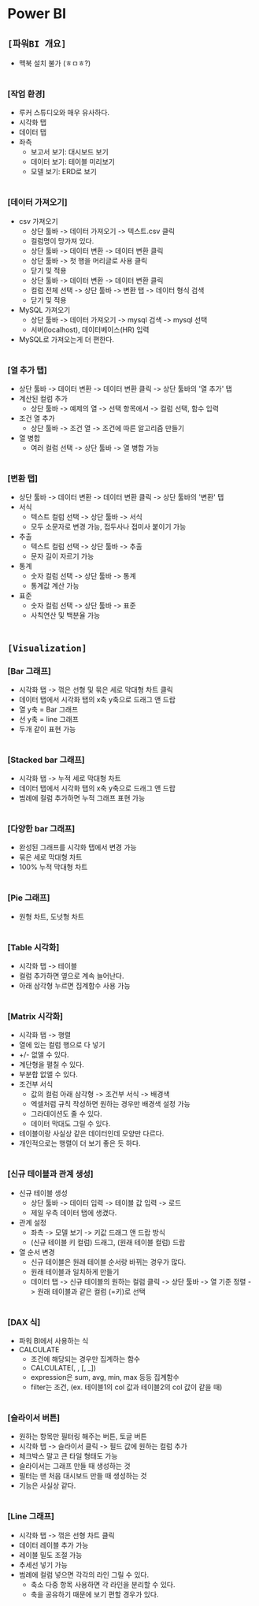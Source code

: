 # Power BI

## `[파워BI 개요]`
* 맥북 설치 불가 (ㅎㅁㅎ?)
<br><br>

### [작업 환경]
* 루커 스튜디오와 매우 유사하다.
* 시각화 탭
* 데이터 탭
* 좌측
    * 보고서 보기: 대시보드 보기
    * 데이터 보기: 테이블 미리보기
    * 모델 보기: ERD로 보기
<br><br>

### [데이터 가져오기]
* csv 가져오기
    * 상단 툴바 -> 데이터 가져오기 -> 텍스트.csv 클릭
    * 컬럼명이 망가져 있다.
    * 상단 툴바 -> 데이터 변환 -> 데이터 변환 클릭
    * 상단 툴바 -> 첫 행을 머리글로 사용 클릭
    * 닫기 및 적용
    * 상단 툴바 -> 데이터 변환 -> 데이터 변환 클릭
    * 컬럼 전체 선택 -> 상단 툴바 -> 변환 탭 -> 데이터 형식 검색
    * 닫기 및 적용
* MySQL 가져오기
    * 상단 툴바 -> 데이터 가져오기 -> mysql 검색 -> mysql 선택
    * 서버(localhost), 데이터베이스(HR) 입력
* MySQL로 가져오는게 더 편한다.
<br><br>

### [열 추가 탭]
* 상단 툴바 -> 데이터 변환 -> 데이터 변환 클릭 -> 상단 툴바의 '열 추가' 탭
* 계산된 컬럼 추가
    * 상단 툴바 -> 예제의 열 -> 선택 항목에서 -> 컬럼 선택, 함수 입력
* 조건 열 추가
    * 상단 툴바 -> 조건 열 -> 조건에 따른 알고리즘 만들기
* 열 병합
    * 여러 컬럼 선택 -> 상단 툴바 -> 열 병합 가능
<br><br>

### [변환 탭]
* 상단 툴바 -> 데이터 변환 -> 데이터 변환 클릭 -> 상단 툴바의 '변환' 탭
* 서식
    * 텍스트 컬럼 선택 -> 상단 툴바 -> 서식
    * 모두 소문자로 변경 가능, 접두사나 접미사 붙이기 가능
* 추출
    * 텍스트 컬럼 선택 -> 상단 툴바 -> 추출
    * 문자 길이 자르기 가능
* 통계
    * 숫자 컬럼 선택 -> 상단 툴바 -> 통계
    * 통계값 계산 가능
* 표준
    * 숫자 컬럼 선택 -> 상단 툴바 -> 표준
    * 사칙연산 및 백분율 가능
<br><br>



## `[Visualization]`

### [Bar 그래프]
* 시각화 탭 -> 꺾은 선형 및 묶은 세로 막대형 차트 클릭
* 데이터 탭에서 시각화 탭의 x축 y축으로 드래그 앤 드랍
* 열 y축 = Bar 그래프
* 선 y축 = line 그래프
* 두개 같이 표현 가능
<br><br>

### [Stacked bar 그래프]
* 시각화 탭 -> 누적 세로 막대형 차트
* 데이터 탭에서 시각화 탭의 x축 y축으로 드래그 앤 드랍
* 범례에 컬럼 추가하면 누적 그래프 표현 가능
<br><br>

### [다양한 bar 그래프]
* 완성된 그래프를 시각화 탭에서 변경 가능
* 묶은 세로 막대형 차트
* 100% 누적 막대형 차트
<br><br>

### [Pie 그래프]
* 원형 차트, 도넛형 차트
<br><br>

### [Table 시각화]
* 시각화 탭 -> 테이블
* 컬럼 추가하면 옆으로 계속 늘어난다.
* 아래 삼각형 누르면 집계함수 사용 가능
<br><br>

### [Matrix 시각화]
* 시각화 탭 -> 행렬
* 열에 있는 컬럼 행으로 다 넣기
* +/- 없앨 수 있다.
* 계단형을 펼칠 수 있다.
* 부분합 없앨 수 있다.
* 조건부 서식
    * 값의 컬럼 아래 삼각형 -> 조건부 서식 -> 배경색
    * 엑셀처럼 규칙 작성하면 원하는 경우만 배경색 설정 가능
    * 그라데이션도 줄 수 있다.
    * 데이터 막대도 그릴 수 있다.
* 테이블이랑 사실상 같은 데이터인데 모양만 다르다.
* 개인적으로는 행렬이 더 보기 좋은 듯 하다.
<br><br>

### [신규 테이블과 관계 생성]
* 신규 테이블 생성
    * 상단 툴바 -> 데이터 입력 -> 테이블 값 입력 -> 로드
    * 제일 우측 데이터 탭에 생겼다.
* 관계 설정
    * 좌측 -> 모델 보기 -> 키값 드래그 앤 드랍 방식
    * (신규 테이블 키 컬럼) 드래그, (원래 테이블 컬럼) 드랍
* 열 순서 변경
    * 신규 테이블은 원래 테이블 순서랑 바뀌는 경우가 많다.
    * 원래 테이블과 일치하게 만들기
    * 데이터 탭 -> 신규 테이블의 원하는 컬럼 클릭 -> 상단 툴바 -> 열 기준 정렬 -> 원래 테이블과 같은 컬럼 (=키)로 선택
<br><br>

### [DAX 식]
* 파워 BI에서 사용하는 식
* CALCULATE
    * 조건에 해당되는 경우만 집계하는 함수
    * CALCULATE(<expression>, <filter1>, <filter2> [, _])
    * expression은 sum, avg, min, max 등등 집계함수
    * filter는 조건, (ex. 테이블1의 col 값과 테이블2의 col 값이 같을 때)
<br><br>

### [슬라이서 버튼]
* 원하는 항목만 필터링 해주는 버튼, 토글 버튼
* 시각화 탭 -> 슬라이서 클릭 -> 필드 값에 원하는 컬럼 추가
* 체크박스 말고 큰 타일 형태도 가능
* 슬라이서는 그래프 만들 때 생성하는 것
* 필터는 맨 처음 대시보드 만들 때 생성하는 것
* 기능은 사실상 같다.
<br><br>

### [Line 그래프]
* 시각화 탭 -> 꺾은 선형 차트 클릭
* 데이터 레이블 추가 가능
* 레이블 밀도 조절 가능
* 추세선 넣기 가능
* 범례에 컬럼 넣으면 각각의 라인 그릴 수 있다.
    * 축소 다중 항목 사용하면 각 라인을 분리할 수 있다.
    * 축을 공유하기 때문에 보기 편할 경우가 있다.
<br><br>




